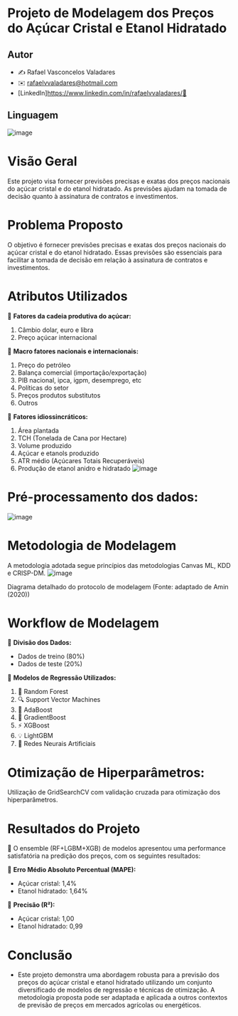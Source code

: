 # Projeto de Modelagem dos Preços do Açúcar Cristal e Etanol Hidratado

## **Autor**
- ✍️ Rafael Vasconcelos Valadares
- ✉️ rafaelvvaladares@hotmail.com
- [LinkedIn]https://www.linkedin.com/in/rafaelvvaladares/🔗

## **Linguagem**
![image](https://github.com/RafaelVV/ML_PrecosAcucarEtanol/assets/10815345/2aa7ac57-64d2-4e82-a58f-e08b0f3e1f46)

# **Visão Geral**
Este projeto visa fornecer previsões precisas e exatas dos preços nacionais do açúcar cristal e do etanol hidratado. As previsões ajudam na tomada de decisão quanto à assinatura de contratos e investimentos.

# **Problema Proposto**
O objetivo é fornecer previsões precisas e exatas dos preços nacionais do açúcar cristal e do etanol hidratado. Essas previsões são essenciais para facilitar a tomada de decisão em relação à assinatura de contratos e investimentos.

# **Atributos Utilizados**
📌 **Fatores da cadeia produtiva do açúcar:**
1. Câmbio dolar, euro e libra
2. Preço açúcar internacional

📌 **Macro fatores nacionais e internacionais:**
1. Preço do petróleo
2. Balança comercial (importação/exportação)
3. PIB nacional, ipca, igpm, desemprego, etc
4. Políticas do setor
5. Preços produtos substitutos
6. Outros

📌 **Fatores idiossincráticos:**
1. Área plantada
2. TCH (Tonelada de Cana por Hectare)
3. Volume produzido
4. Açúcar e etanols produzido
5. ATR médio (Açúcares Totais Recuperáveis)
6. Produção de etanol anidro e hidratado
![image](https://github.com/RafaelVV/ML_PrecosAcucarEtanol/assets/10815345/2087b41a-3a3e-4345-bf51-60b62e898cb7)

# **Pré-processamento dos dados:**
![image](https://github.com/RafaelVV/ML_PrecosAcucarEtanol/assets/10815345/5dfd2a67-4bc8-4f05-a3a6-2031f8bd20c7)


# **Metodologia de Modelagem**
A metodologia adotada segue princípios das metodologias Canvas ML, KDD e CRISP-DM.
![image](https://github.com/RafaelVV/ML_PrecosAcucarEtanol/assets/10815345/56f5789a-f0c2-4b30-ba06-9f9fb6085c32)

Diagrama detalhado do protocolo de modelagem (Fonte: adaptado de Amin (2020))

# **Workflow de Modelagem**

📌 **Divisão dos Dados:**
- Dados de treino (80%)
- Dados de teste (20%)

📌 **Modelos de Regressão Utilizados:**
1. 🌳 Random Forest
2. 🔍 Support Vector Machines
3. 🚀 AdaBoost
4. 🌟 GradientBoost
5. ⚡ XGBoost
6. 💡 LightGBM
7. 🤖 Redes Neurais Artificiais

# **Otimização de Hiperparâmetros:**

Utilização de GridSearchCV com validação cruzada para otimização dos hiperparâmetros.

# **Resultados do Projeto**

🏅 O ensemble (RF+LGBM+XGB) de modelos apresentou uma performance satisfatória na predição dos preços, com os seguintes resultados:

📌 **Erro Médio Absoluto Percentual (MAPE):**

- Açúcar cristal: 1,4%
- Etanol hidratado: 1,64%

📌 **Precisão (R²):**

- Açúcar cristal: 1,00
- Etanol hidratado: 0,99

# **Conclusão**

- Este projeto demonstra uma abordagem robusta para a previsão dos preços do açúcar cristal e etanol hidratado utilizando um conjunto diversificado de modelos de regressão e técnicas de otimização. A metodologia proposta pode ser adaptada e aplicada a outros contextos de previsão de preços em mercados agrícolas ou energéticos.


